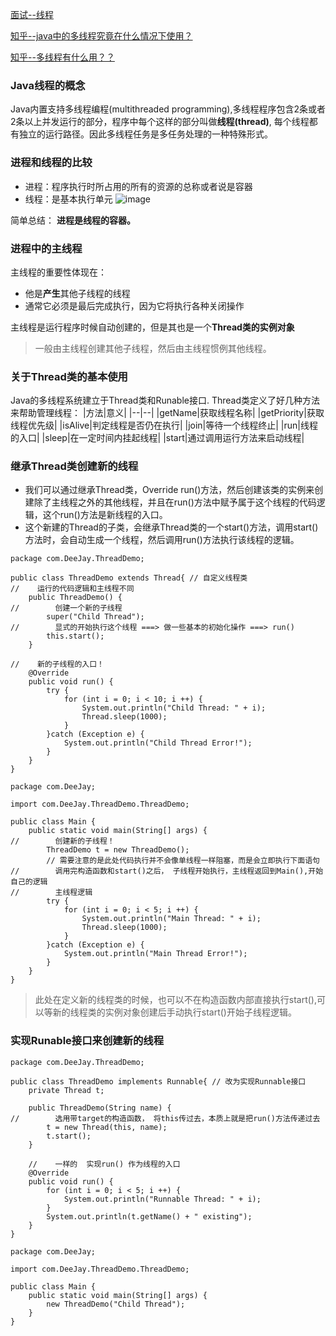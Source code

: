 [面试--线程](https://github.com/Homiss/Java-interview-questions/blob/master/%E5%A4%9A%E7%BA%BF%E7%A8%8B/Java%E9%9D%A2%E8%AF%95%E9%A2%98%E4%B9%8B%E5%A4%9A%E7%BA%BF%E7%A8%8B(%E4%B8%80).md)

[知乎--java中的多线程究竟在什么情况下使用？](https://www.zhihu.com/question/65200684)

[知乎--多线程有什么用？？](https://www.zhihu.com/question/19901763)
### Java线程的概念

Java内置支持多线程编程(multithreaded programming),多线程程序包含2条或者2条以上并发运行的部分，程序中每个这样的部分叫做**线程(thread)**,
每个线程都有独立的运行路径。因此多线程任务是多任务处理的一种特殊形式。

### 进程和线程的比较

- 进程：程序执行时所占用的所有的资源的总称或者说是容器
- 线程：是基本执行单元
![image](http://upload-images.jianshu.io/upload_images/7113407-592396d2ecdba143.png?imageMogr2/auto-orient/strip%7CimageView2/2/w/1240)

简单总结： **进程是线程的容器。**

### 进程中的主线程

主线程的重要性体现在： 
- 他是**产生**其他子线程的线程
- 通常它必须是最后完成执行，因为它将执行各种关闭操作

主线程是运行程序时候自动创建的，但是其也是一个**Thread类的实例对象**

> 一般由主线程创建其他子线程，然后由主线程惯例其他线程。

### 关于Thread类的基本使用
Java的多线程系统建立于Thread类和Runable接口. Thread类定义了好几种方法来帮助管理线程：
|方法|意义|
|--|--|
|getName|获取线程名称|
|getPriority|获取线程优先级|
|isAlive|判定线程是否仍在执行|
|join|等待一个线程终止|
|run|线程的入口|
|sleep|在一定时间内挂起线程|
|start|通过调用运行方法来启动线程|


### 继承Thread类创建新的线程

- 我们可以通过继承Thread类，Override run()方法，然后创建该类的实例来创建除了主线程之外的其他线程，并且在run()方法中赋予属于这个线程的代码逻辑，这个run()方法是新线程的入口。
- 这个新建的Thread的子类，会继承Thread类的一个start()方法，调用start()方法时，会自动生成一个线程，然后调用run()方法执行该线程的逻辑。

```
package com.DeeJay.ThreadDemo;

public class ThreadDemo extends Thread{ // 自定义线程类
//    运行的代码逻辑和主线程不同
    public ThreadDemo() {
//        创建一个新的子线程
        super("Child Thread");
//        显式的开始执行这个线程 ===> 做一些基本的初始化操作 ===> run()
        this.start();
    }

//    新的子线程的入口！
    @Override
    public void run() {
        try {
            for (int i = 0; i < 10; i ++) {
                System.out.println("Child Thread: " + i);
                Thread.sleep(1000);
            }
        }catch (Exception e) {
            System.out.println("Child Thread Error!");
        }
    }
}

```
```
package com.DeeJay;

import com.DeeJay.ThreadDemo.ThreadDemo;

public class Main {
    public static void main(String[] args) {
//        创建新的子线程！
        ThreadDemo t = new ThreadDemo();
        // 需要注意的是此处代码执行并不会像单线程一样阻塞，而是会立即执行下面语句
//        调用完构造函数和start()之后， 子线程开始执行，主线程返回到Main(),开始自己的逻辑
//        主线程逻辑
        try {
            for (int i = 0; i < 5; i ++) {
                System.out.println("Main Thread: " + i);
                Thread.sleep(1000);
            }
        }catch (Exception e) {
            System.out.println("Main Thread Error!");
        }
    }
}
```
> 此处在定义新的线程类的时候，也可以不在构造函数内部直接执行start(),可以等新的线程类的实例对象创建后手动执行start()开始子线程逻辑。

### 实现Runable接口来创建新的线程

```
package com.DeeJay.ThreadDemo;

public class ThreadDemo implements Runnable{ // 改为实现Runnable接口
    private Thread t;

    public ThreadDemo(String name) {
//        选用带target的构造函数， 将this传过去，本质上就是把run()方法传递过去
        t = new Thread(this, name);
        t.start();
    }

    //    一样的  实现run() 作为线程的入口
    @Override
    public void run() {
        for (int i = 0; i < 5; i ++) {
            System.out.println("Runnable Thread: " + i);
        }
        System.out.println(t.getName() + " existing");
    }
}

```
```
package com.DeeJay;

import com.DeeJay.ThreadDemo.ThreadDemo;

public class Main {
    public static void main(String[] args) {
        new ThreadDemo("Child Thread");
    }
}
```
